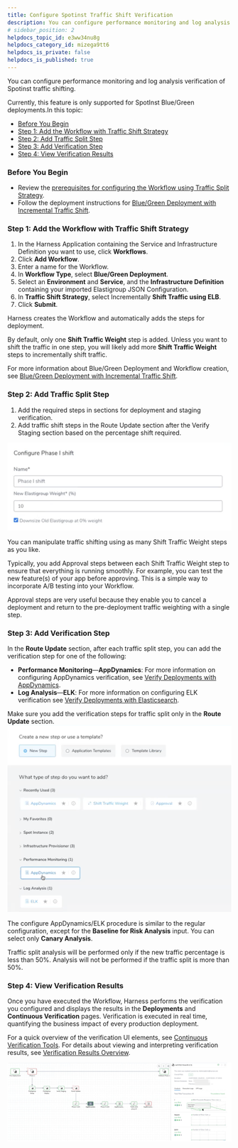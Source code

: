 ```yaml
---
title: Configure Spotinst Traffic Shift Verification
description: You can configure performance monitoring and log analysis verification of Spotinst traffic shifting. Currently, this feature is only supported for SpotInst Blue/Green deployments. In this topic --  Befo…
# sidebar_position: 2
helpdocs_topic_id: e3ww34nu8g
helpdocs_category_id: mizega9tt6
helpdocs_is_private: false
helpdocs_is_published: true
---
```


You can configure performance monitoring and log analysis verification of Spotinst traffic shifting. 

Currently, this feature is only supported for SpotInst Blue/Green deployments.In this topic:

* [Before You Begin](#before_you_begin)
* [Step 1: Add the Workflow with Traffic Shift Strategy](#step_1_add_the_workflow_with_traffic_shift_strategy)
* [Step 2: Add Traffic Split Step](#step_2_add_traffic_split_step)
* [Step 3: Add Verification Step](#step_3_add_verification_step)
* [Step 4: View Verification Results](#step_4_view_verification_results)

### Before You Begin

* Review the [prerequisites for configuring the Workflow using Traffic Split Strategy](ami-elastigroup.md#spotinst-prerequisites).
* Follow the deployment instructions for [Blue/Green Deployment with Incremental Traffic Shift](ami-elastigroup.md#blue-green-with-incremental-traffic-shift).

### Step 1: Add the Workflow with Traffic Shift Strategy

1. In the Harness Application containing the Service and Infrastructure Definition you want to use, click **Workflows**.
2. Click **Add Workflow**.
3. Enter a name for the Workflow.
4. In **Workflow Type**, select **Blue/Green Deployment**.
5. Select an **Environment** and **Service**, and the **Infrastructure Definition** containing your imported Elastigroup JSON Configuration.
6. In **Traffic Shift Strategy**, select Incrementally **Shift Traffic using ELB**.
7. Click **Submit**.

Harness creates the Workflow and automatically adds the steps for deployment.

By default, only one **Shift Traffic Weight** step is added. Unless you want to shift the traffic in one step, you will likely add more **Shift Traffic Weight** steps to incrementally shift traffic.

For more information about Blue/Green Deployment and Workflow creation, see [Blue/Green Deployment with Incremental Traffic Shift](ami-elastigroup.md#blue-green-with-incremental-traffic-shift).

### Step 2: Add Traffic Split Step

1. Add the required steps in sections for deployment and staging verification.
2. Add traffic shift steps in the Route Update section after the Verify Staging section based on the percentage shift required.

![](./static/configure-traffic-split-verification-00.png)

You can manipulate traffic shifting using as many Shift Traffic Weight steps as you like.

Typically, you add Approval steps between each Shift Traffic Weight step to ensure that everything is running smoothly. For example, you can test the new feature(s) of your app before approving. This is a simple way to incorporate A/B testing into your Workflow.

Approval steps are very useful because they enable you to cancel a deployment and return to the pre-deployment traffic weighting with a single step.

### Step 3: Add Verification Step

In the **Route Update** section, after each traffic split step, you can add the verification step for one of the following:

* **Performance Monitoring**—**AppDynamics**: For more information on configuring AppDynamics verification, see [Verify Deployments with AppDynamics](https://docs.harness.io/article/ehezyvz163-3-verify-deployments-with-app-dynamics).
* **Log Analysis**—**ELK**: For more information on configuring ELK verification see [Verify Deployments with Elasticsearch](https://docs.harness.io/article/e2eghvcyas-3-verify-deployments-with-elasticsearch).

Make sure you add the verification steps for traffic split only in the **Route Update** section.![](./static/configure-traffic-split-verification-01.png)

The configure AppDynamics/ELK procedure is similar to the regular configuration, except for the **Baseline for Risk Analysis** input. You can select only **Canary Analysis**.

Traffic split analysis will be performed only if the new traffic percentage is less than 50%. Analysis will not be performed if the traffic split is more than 50%.

### Step 4: View Verification Results

Once you have executed the Workflow, Harness performs the verification you configured and displays the results in the **Deployments** and **Continuous Verification** pages. Verification is executed in real time, quantifying the business impact of every production deployment.

For a quick overview of the verification UI elements, see [Continuous Verification Tools](https://docs.harness.io/article/xldc13iv1y-meet-harness#continuous_verification_tools). For details about viewing and interpreting verification results, see [Verification Results Overview](https://docs.harness.io/article/2la30ysdz7-deployment-verification-results).

![](./static/configure-traffic-split-verification-02.png)